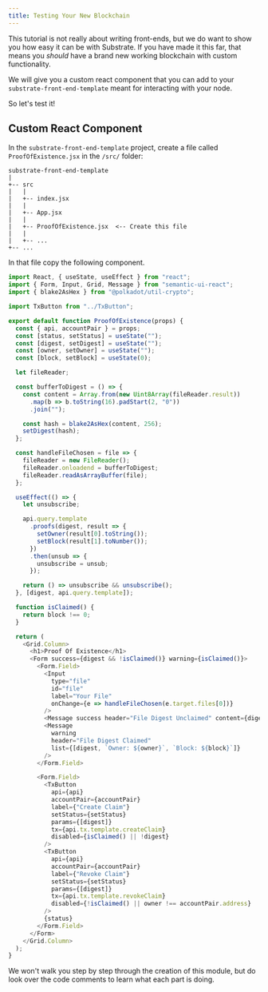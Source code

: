 ```yaml
---
title: Testing Your New Blockchain
---
```


This tutorial is not really about writing front-ends, but we do want to show you
how easy it can be with Substrate. If you have made it this far, that means you
_should_ have a brand new working blockchain with custom functionality.

We will give you a custom react component that you can add to your
`substrate-front-end-template` meant for interacting with your node.

So let's test it!

## Custom React Component

In the `substrate-front-end-template` project, create a file called
`ProofOfExistence.jsx` in the `/src/` folder:

```
substrate-front-end-template
|
+-- src
|   |
|   +-- index.jsx
|   |
|   +-- App.jsx 
|   |
|   +-- ProofOfExistence.jsx  <-- Create this file
|   |
|   +-- ...
+-- ...
```

In that file copy the following component.

```js
import React, { useState, useEffect } from "react";
import { Form, Input, Grid, Message } from "semantic-ui-react";
import { blake2AsHex } from "@polkadot/util-crypto";

import TxButton from "../TxButton";

export default function ProofOfExistence(props) {
  const { api, accountPair } = props;
  const [status, setStatus] = useState("");
  const [digest, setDigest] = useState("");
  const [owner, setOwner] = useState("");
  const [block, setBlock] = useState(0);

  let fileReader;

  const bufferToDigest = () => {
    const content = Array.from(new Uint8Array(fileReader.result))
      .map(b => b.toString(16).padStart(2, "0"))
      .join("");

    const hash = blake2AsHex(content, 256);
    setDigest(hash);
  };

  const handleFileChosen = file => {
    fileReader = new FileReader();
    fileReader.onloadend = bufferToDigest;
    fileReader.readAsArrayBuffer(file);
  };

  useEffect(() => {
    let unsubscribe;

    api.query.template
      .proofs(digest, result => {
        setOwner(result[0].toString());
        setBlock(result[1].toNumber());
      })
      .then(unsub => {
        unsubscribe = unsub;
      });

    return () => unsubscribe && unsubscribe();
  }, [digest, api.query.template]);

  function isClaimed() {
    return block !== 0;
  }

  return (
    <Grid.Column>
      <h1>Proof Of Existence</h1>
      <Form success={digest && !isClaimed()} warning={isClaimed()}>
        <Form.Field>
          <Input
            type="file"
            id="file"
            label="Your File"
            onChange={e => handleFileChosen(e.target.files[0])}
          />
          <Message success header="File Digest Unclaimed" content={digest} />
          <Message
            warning
            header="File Digest Claimed"
            list={[digest, `Owner: ${owner}`, `Block: ${block}`]}
          />
        </Form.Field>

        <Form.Field>
          <TxButton
            api={api}
            accountPair={accountPair}
            label={"Create Claim"}
            setStatus={setStatus}
            params={[digest]}
            tx={api.tx.template.createClaim}
            disabled={isClaimed() || !digest}
          />
          <TxButton
            api={api}
            accountPair={accountPair}
            label={"Revoke Claim"}
            setStatus={setStatus}
            params={[digest]}
            tx={api.tx.template.revokeClaim}
            disabled={!isClaimed() || owner !== accountPair.address}
          />
          {status}
        </Form.Field>
      </Form>
    </Grid.Column>
  );
}
```

We won't walk you step by step through the creation of this module, but do look
over the code comments to learn what each part is doing.
